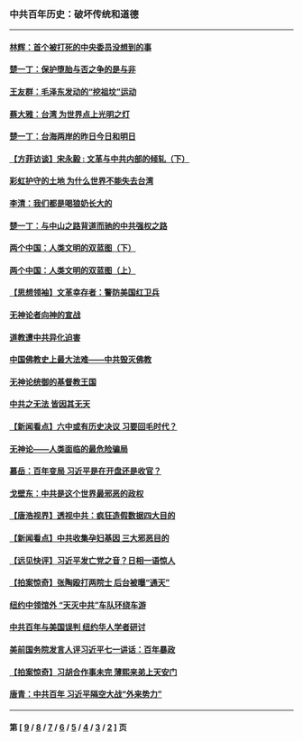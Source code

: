 ### 中共百年历史：破坏传统和道德
---
#### [林辉：首个被打死的中央委员没想到的事](../../pages/nf1176114/n13987400.md?06150430) 
#### [楚一丁：保护堕胎与否之争的是与非](../../pages/nf1176114/n13815642.md?06150430) 
#### [王友群：毛泽东发动的“挖祖坟”运动](../../pages/nf1176114/n13723639.md?06150430) 
#### [蔡大雅：台湾 为世界点上光明之灯](../../pages/nf1176114/n13531530.md?06150430) 
#### [楚一丁：台海两岸的昨日今日和明日](../../pages/nf1176114/n13531468.md?06150430) 
#### [【方菲访谈】宋永毅 : 文革与中共内部的倾轧（下）](../../pages/nf1176114/n13486836.md?06150430) 
#### [彩虹护守的土地 为什么世界不能失去台湾](../../pages/nf1176114/n13476849.md?06150430) 
#### [李清：我们都是喝狼奶长大的](../../pages/nf1176114/n13471478.md?06150430) 
#### [楚一丁：与中山之路背道而驰的中共强权之路](../../pages/nf1176114/n13437270.md?06150430) 
#### [两个中国：人类文明的双蓝图（下）](../../pages/nf1176114/n13423132.md?06150430) 
#### [两个中国：人类文明的双蓝图（上）](../../pages/nf1176114/n13422687.md?06150430) 
#### [【思想领袖】文革幸存者：警防美国红卫兵](../../pages/nf1176114/n13339289.md?06150430) 
#### [无神论者向神的宣战](../../pages/nf1176114/n13281535.md?06150430) 
#### [道教遭中共异化迫害](../../pages/nf1176114/n13281463.md?06150430) 
#### [中国佛教史上最大法难——中共毁灭佛教](../../pages/nf1176114/n13281397.md?06150430) 
#### [无神论统御的基督教王国](../../pages/nf1176114/n13281280.md?06150430) 
#### [中共之无法 皆因其无天](../../pages/nf1176114/n13281088.md?06150430) 
#### [【新闻看点】六中或有历史决议 习要回毛时代？](../../pages/nf1176114/n13222895.md?06150430) 
#### [无神论——人类面临的最危险骗局](../../pages/nf1176114/n13196137.md?06150430) 
#### [慕岳：百年变局 习近平是在开盘还是收官？](../../pages/nf1176114/n13206516.md?06150430) 
#### [戈壁东：中共是这个世界最邪恶的政权](../../pages/nf1176114/n13085641.md?06150430) 
#### [【唐浩视界】透视中共：疯狂造假数据四大目的](../../pages/nf1176114/n13080590.md?06150430) 
#### [【新闻看点】中共收集孕妇基因 三大邪恶目的](../../pages/nf1176114/n13077182.md?06150430) 
#### [【远见快评】习近平发亡党之音？日相一语惊人](../../pages/nf1176114/n13074809.md?06150430) 
#### [【拍案惊奇】张陶殴打两院士 后台被曝“通天”](../../pages/nf1176114/n13070496.md?06150430) 
#### [纽约中领馆外 “天灭中共”车队环绕车游](../../pages/nf1176114/n13070693.md?06150430) 
#### [中共百年与美国误判 纽约华人学者研讨](../../pages/nf1176114/n13067969.md?06150430) 
#### [美前国务院发言人评习近平七一讲话：百年暴政](../../pages/nf1176114/n13066986.md?06150430) 
#### [【拍案惊奇】习胡合作事未完 薄熙来弟上天安门](../../pages/nf1176114/n13065867.md?06150430) 
#### [唐青：中共百年 习近平隔空大战“外来势力”](../../pages/nf1176114/n13065976.md?06150430) 

---
#### 第 [ [9](./9.md?06150430) / [8](./8.md?06150430) / [7](./7.md?06150430) / [6](./6.md?06150430) / [5](./5.md?06150430) / [4](./4.md?06150430) / [3](./3.md?06150430) / [2](./2.md?06150430) ] 页
